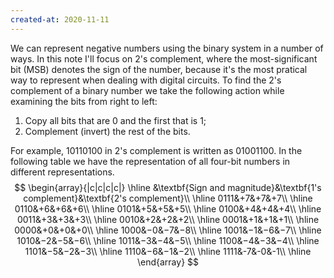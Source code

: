 ```yaml
---
created-at: 2020-11-11
---
```

We can represent negative numbers using the binary system in a number of ways. In this note I'll focus on 2's complement, where the most-significant bit (MSB) denotes the sign of the number, because it's the most pratical way to represent when dealing with digital circuits.
To find the 2's complement of a binary number we take the following action while examining the bits from right to left:
1. Copy all bits that are 0 and the first that is 1;
2. Complement (invert) the rest of the bits.

For example, 10110100 in 2's complement is written as 01001100. In the following table we have the representation of all four-bit numbers in different representations.
$$
\begin{array}{|c|c|c|c|}
\hline
&\textbf{Sign and magnitude}&\textbf{1's complement}&\textbf{2's complement}\\
\hline
0111&+7&+7&+7\\
\hline
0110&+6&+6&+6\\
\hline
0101&+5&+5&+5\\
\hline
0100&+4&+4&+4\\
\hline
0011&+3&+3&+3\\
\hline
0010&+2&+2&+2\\
\hline
0001&+1&+1&+1\\
\hline
0000&+0&+0&+0\\
\hline
1000&−0&−7&−8\\
\hline
1001&−1&−6&−7\\
\hline
1010&−2&−5&−6\\
\hline
1011&−3&−4&−5\\
\hline
1100&−4&−3&−4\\
\hline
1101&−5&−2&−3\\
\hline
1110&−6&−1&−2\\
\hline
1111&-7&-0&-1\\
\hline
\end{array}
$$